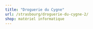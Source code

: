 ```yaml
---
title: "Droguerie du Cygne"
url: /strasbourg/droguerie-du-cygne-2/
shop: matériel informatique
---
```

